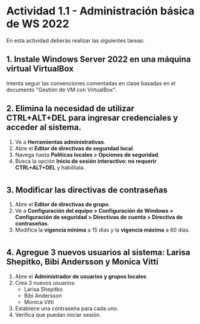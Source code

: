 # Actividad 1.1 - Administración básica de WS 2022

En esta actividad deberás realizar las siguientes tareas:

## 1. Instale Windows Server 2022 en una máquina virtual VirtualBox

Intenta seguir las convenciones comentadas en clase basadas en el documento "Gestión de VM con VirtualBox".

## 2. Elimina la necesidad de utilizar CTRL+ALT+DEL para ingresar credenciales y acceder al sistema.

1. Ve a **Herramientas administrativas**.
2. Abre el **Editor de directivas de seguridad local**.
3. Navega hasta **Políticas locales > Opciones de seguridad**.
4. Busca la opción **Inicio de sesión interactivo: no requerir CTRL+ALT+DEL** y habilítala.

#



## 3. Modificar las directivas de contraseñas

1. Abre el **Editor de directivas de grupo**.
2. Ve a **Configuración del equipo > Configuración de Windows > Configuración de seguridad > Directivas de cuenta > Directiva de contraseñas**.
3. Modifica la **vigencia mínima** a 15 días y la **vigencia máxima** a 60 días.

#



## 4. Agregue 3 nuevos usuarios al sistema: Larisa Shepitko, Bibi Andersson y Monica Vitti

1. Abre el **Administrador de usuarios y grupos locales**.
2. Crea 3 nuevos usuarios:
    - Larisa Shepitko
    - Bibi Andersson
    - Monica Vitti
3. Establece una contraseña para cada uno.
4. Verifica que puedan iniciar sesión.

#